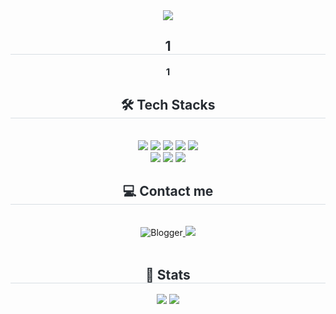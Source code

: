 <div align= "center">
    <img src="https://capsule-render.vercel.app/api?type=waving&color=auto&height=240&text=01_CODE&animation=&fontColor=ffffff&fontSize=90" />
</div>
<div align= "center"> 
    <h2 style="border-bottom: 1px solid #d8dee4; color: #282d33;"> 1 </h2>  
    <div style="font-weight: 700; font-size: 15px; text-align: center; color: #282d33;"> 1 </div> 
</div>
<div align= "center">
    <h2 style="border-bottom: 1px solid #d8dee4; color: #282d33;"> 🛠️ Tech Stacks </h2> <br> 
    <div style="margin: 0 auto; text-align: center;" align= "center"> <img src="https://img.shields.io/badge/HTML5-E34F26?style=for-the-badge&logo=HTML5&logoColor=white">
          <img src="https://img.shields.io/badge/Java-007396?style=for-the-badge&logo=Java&logoColor=white">
          <img src="https://img.shields.io/badge/Javascript-F7DF1E?style=for-the-badge&logo=Javascript&logoColor=white">
          <img src="https://img.shields.io/badge/Oracle-F80000?style=for-the-badge&logo=Oracle&logoColor=white">
          <img src="https://img.shields.io/badge/Spring Boot-6DB33F?style=for-the-badge&logo=Spring Boot&logoColor=white">
          <br/><img src="https://img.shields.io/badge/Spring-6DB33F?style=for-the-badge&logo=Spring&logoColor=white">
          <img src="https://img.shields.io/badge/jQuery-0769AD?style=for-the-badge&logo=jQuery&logoColor=white">
          <img src="https://img.shields.io/badge/CSS3-1572B6?style=for-the-badge&logo=CSS3&logoColor=white">
    </div>
</div>
<div align= "center">
    <h2 style="border-bottom: 1px solid #d8dee4; color: #282d33;"> 💻 Contact me </h2> <br> 
    <div align= "center">  <img alt="Blogger" src ="https://img.shields.io/badge/Blogger-FF5722.svg?&style=for-the-badge&logo=Blogger&logoColor=whitelink=https://zeroone0314.blogspot.com/"/><a href=mailto:jyhwangy4k@gmail.com> <img src="https://img.shields.io/badge/Gmail-EA4335?style=for-the-badge&logo=Gmail&logoColor=white&link=mailto:jyhwangy4k@gmail.com"> </a></div>  <br> 
    <div align= "center">  </div> 
</div>
<div align= "center"> 
    <h2 style="border-bottom: 1px solid #d8dee4; color: #282d33;"> 🏅 Stats </h2> <div align= "center"> <img src="https://github-readme-stats.vercel.app/api?username=hwang-yeongil&bg_color=180,000000,&title_color=000000&text_color=000000"
         /> <img src="https://github-readme-stats.vercel.app/api/top-langs/?username=hwang-yeongil&layout=compact&bg_color=180,000000,&title_color=000000&text_color=000000"
       /> </div> 
</div>

